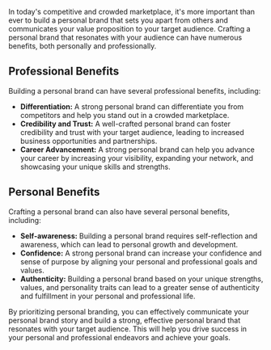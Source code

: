 
In today's competitive and crowded marketplace, it's more important than ever to build a personal brand that sets you apart from others and communicates your value proposition to your target audience. Crafting a personal brand that resonates with your audience can have numerous benefits, both personally and professionally.

Professional Benefits
---------------------

Building a personal brand can have several professional benefits, including:

* **Differentiation:** A strong personal brand can differentiate you from competitors and help you stand out in a crowded marketplace.
* **Credibility and Trust:** A well-crafted personal brand can foster credibility and trust with your target audience, leading to increased business opportunities and partnerships.
* **Career Advancement:** A strong personal brand can help you advance your career by increasing your visibility, expanding your network, and showcasing your unique skills and strengths.

Personal Benefits
-----------------

Crafting a personal brand can also have several personal benefits, including:

* **Self-awareness:** Building a personal brand requires self-reflection and awareness, which can lead to personal growth and development.
* **Confidence:** A strong personal brand can increase your confidence and sense of purpose by aligning your personal and professional goals and values.
* **Authenticity:** Building a personal brand based on your unique strengths, values, and personality traits can lead to a greater sense of authenticity and fulfillment in your personal and professional life.

By prioritizing personal branding, you can effectively communicate your personal brand story and build a strong, effective personal brand that resonates with your target audience. This will help you drive success in your personal and professional endeavors and achieve your goals.
